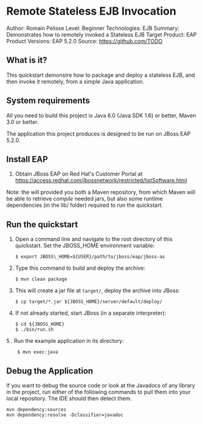 Remote Stateless EJB Invocation
===============================
Author: Romain Pelisse
Level: Beginner
Technologies: EJB
Summary: Demonstrates how to remotely invoked a Stateless EJB
Target Product: EAP
Product Versions: EAP 5.2.0
Source: <https://github.com/TODO>

What is it?
-----------

This quickstart demonstre how to package and deploy a stateless EJB, and then invoke it remotely,
from a simple Java application.

System requirements
-------------------

All you need to build this project is Java 6.0 (Java SDK 1.6) or better, Maven 3.0 or better.

The application this project produces is designed to be run on JBoss EAP 5.2.0.

Install EAP
-----------

1. Obtain JBoss EAP on Red Hat's Customer Portal at https://access.redhat.com/jbossnetwork/restricted/listSoftware.html

Note: the will provided you both a Maven repository, from which Maven will be able to retrieve *compile* needed jars, but also some runtime dependencies (in the lib/ folder) required to run the quickstart.

Run the quickstart
------------------

1. Open a command line and navigate to the root directory of this quickstart. Set the JBOSS\_HOME
   environment variable:

       $ export JBOSS\_HOME=${USER}/path/to/jboss/eap/jboss-as

2. Type this command to build and deploy the archive:

       $ mvn clean package

3. This will create a jar file at `target/`, deploy the archive into JBoss:

       $ cp target/*.jar ${JBOSS_HOME}/server/default/deploy/

4. If not already started, start JBoss (in a separate interpreter):

       $ cd ${JBOSS_HOME}
       $ ./bin/run.sh

5 . Run the example application in its directory:

        $ mvn exec:java

Debug the Application
---------------------

If you want to debug the source code or look at the Javadocs of any library in the project, run either of the following commands to pull them into your local repository. The IDE should then detect them.

    mvn dependency:sources
    mvn dependency:resolve -Dclassifier=javadoc

